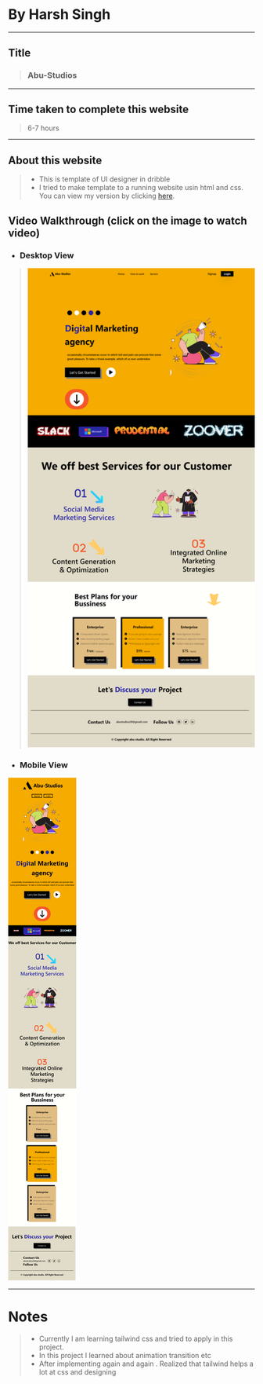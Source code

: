 # By Harsh Singh
____
## Title

>  ### Abu-Studios
---
## Time taken to complete this website
  > 6-7 hours
  ---
## About this website
 >* This is template of UI designer in dribble 
 >* I tried to make template to a running website usin html and css. You can view my version by clicking [here](https://abu-studios.netlify.app/).

 ## Video Walkthrough (click on the image to watch video)

  * ### Desktop View

> <img src='https://raw.githubusercontent.com/harshdev-7275/Abu-studios/main/img/desktop.png' width=''  />

       







  * ### Mobile View

  <img src='https://raw.githubusercontent.com/harshdev-7275/Abu-studios/main/img/mobileview.png' width=''  />


---



# Notes

 >* Currently I am learning tailwind css and tried to apply in this project.
 >* In this project I learned about animation transition etc
 >* After implementing again and again . Realized that tailwind helps a lot at css and designing 

      
